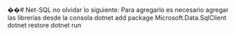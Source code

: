 ��#   N e t - S Q L 
 
 no olvidar lo siguiente:
Para agregarlo es necesario agregar las librerías desde la consola
dotnet add package Microsoft.Data.SqlClient
dotnet restore
dotnet run

